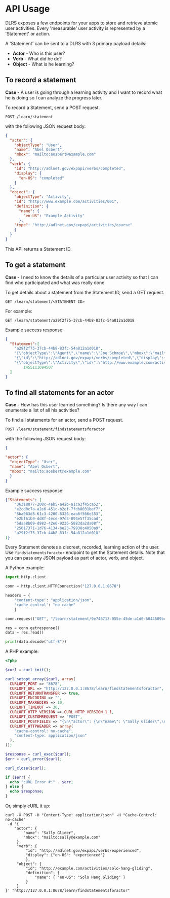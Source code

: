 # API Usage
DLRS exposes a few endpoints for your apps to store and retrieve atomic user activities. Every 'measurable' user activity is represented by a 'Statement' or action. 

A 'Statement' can be sent to a DLRS with 3 primary payload details:

* **Actor** - Who is this user?
* **Verb** - What did he do?
* **Object** - What is he learning?

## To record a statement
**Case -** A user is going through a learning activity and I want to record what he is doing so I can analyze the progress later.

To record a Statement, send a POST request.

```http
POST /learn/statement
```
with the following JSON request body:

```json
{
  "actor": {
    "objectType": "User",
    "name": "Abel Osbert",
    "mbox": "mailto:aosbert@example.com"
  },
  "verb": {
    "id": "http://adlnet.gov/expapi/verbs/completed",
    "display": {
      "en-US": "completed"
    }
  },
  "object": {
    "objectType": "Activity",
    "id": "http://www.example.com/activities/001",
    "definition": {
      "name": {
        "en-US": "Example Activity"
      },
    "type": "http://adlnet.gov/expapi/activities/course"
    }
  }
}
```
This API returns a Statement ID.

## To get a statement
**Case -** I need to know the details of a particular user activity so that I can find who participated and what was really done.

To get details about a statement from the Statement ID, send a GET request.

```http
GET /learn/statement/<STATEMENT ID>
```

For example:

```http
GET /learn/statement/a29f2f75-37cb-44b8-83fc-54a812a1d018
```

Example success response:

```json
{
  "Statement":[
    "a29f2f75-37cb-44b8-83fc-54a812a1d018",
    "{\"objectType\":\"Agent\",\"name\":\"Joe Schmoe\",\"mbox\":\"mailto:joe@example.com\"}",
    "{\"id\":\"http://adlnet.gov/expapi/verbs/completed\",\"display\":{\"en-US\":\"completed\"}}",
    "{\"objectType\":\"Activity\",\"id\":\"http://www.example.com/activities/001\",\"definition\":{\"name\":{\"en-US\":\"Example              Activity\"},\"type\":\"http://adlnet.gov/expapi/activities/course\"}}",
        1455111694507
  ]
}
```

## To find all statements for an actor
**Case -** How has this user learned something? Is there any way I can enumerate a list of all his activities?

To find all statements for an actor, send a POST request.

```http
POST /learn/statement/findstatementsforactor
```
with the following JSON request body:

```json
{

"actor": {
  "objectType": "User",
  "name": "Abel Osbert",
  "mbox": "mailto:aosbert@example.com"
  }
}
```

Example success response:

```json
{"Statements": [
    "36318877-208c-4ab5-a42b-a1ca3f45ca52",
    "e2cd0c7a-a2e6-451c-b2ef-7fdb8031bef7",
    "5ba063d8-61c3-4200-8326-eaa6f566e353",
    "e2bf61b9-dd8f-4ece-97d3-094e57f35cad",
    "5daa8b09-d982-42e6-9236-5883da2da08f",
    "25017371-1d76-4134-be23-79938c4050a9",
    "a29f2f75-37cb-44b8-83fc-54a812a1d018"
]}
```

Every Statement denotes a discreet, recorded, learning action of the user. Use ```findstatementsforactor``` endpoint to get the Statement details. Note that you can pass any JSON payload as part of actor, verb, and object.

A Python example:

```python
import http.client

conn = http.client.HTTPConnection("127.0.0.1:8678")

headers = {
    'content-type': "application/json",
    'cache-control': "no-cache"
    }

conn.request("GET", "/learn/statement/9e746713-055e-45de-a1d0-6044509bc52d", headers=headers)

res = conn.getresponse()
data = res.read()

print(data.decode("utf-8"))
```

A PHP example:

```php
<?php

$curl = curl_init();

curl_setopt_array($curl, array(
  CURLOPT_PORT => "8678",
  CURLOPT_URL => "http://127.0.0.1:8678/learn/findstatementsforactor",
  CURLOPT_RETURNTRANSFER => true,
  CURLOPT_ENCODING => "",
  CURLOPT_MAXREDIRS => 10,
  CURLOPT_TIMEOUT => 30,
  CURLOPT_HTTP_VERSION => CURL_HTTP_VERSION_1_1,
  CURLOPT_CUSTOMREQUEST => "POST",
  CURLOPT_POSTFIELDS => "{\n\"actor\": {\n\"name\": \"Sally Glider\",\n\"mbox\":\"mailto:sally@example.com\"\n},\n\"verb\": {\n\"id\":\"http://adlnet.gov/expapi/verbs/experienced\",\n\"display\": {\"en-US\":\"experienced\"}\n},\n\"object\": {\n\"id\":\"http://example.com/activities/solo-hang-gliding\",\n\"definition\": {\n\"name\": {\"en-US\": \"Solo Hang Gliding\"}\n}\n}\n}",
  CURLOPT_HTTPHEADER => array(
    "cache-control: no-cache",
    "content-type: application/json"
  ),
));

$response = curl_exec($curl);
$err = curl_error($curl);

curl_close($curl);

if ($err) {
  echo "cURL Error #:" . $err;
} else {
  echo $response;
}
```

Or, simply cURL it up:

```curl
curl -X POST -H "Content-Type: application/json" -H "Cache-Control: no-cache"
 -d '{
    "actor": {
        "name": "Sally Glider",
        "mbox": "mailto:sally@example.com"
     },
     "verb": {
         "id": "http://adlnet.gov/expapi/verbs/experienced",
         "display": {"en-US": "experienced"}
         },
     "object": {
         "id": "http://example.com/activities/solo-hang-gliding",
         "definition": {
             "name": { "en-US": "Solo Hang Gliding" }
         }
     }
}' "http://127.0.0.1:8678/learn/findstatementsforactor"
```

